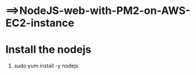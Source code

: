 # ==>NodeJS-web-with-PM2-on-AWS-EC2-instance

# Install the nodejs
1. sudo yum install -y nodejs





